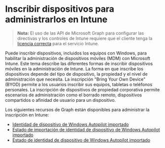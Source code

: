 # <a name="enroll-devices-for-management-in-intune"></a>Inscribir dispositivos para administrarlos en Intune

> **Nota:** El uso de las API de Microsoft Graph para configurar las directivas y los controles de Intune requiere que el cliente tenga la [licencia correcta](https://www.microsoft.com/en-us/cloud-platform/microsoft-intune-pricing) para el servicio Intune.

Puede inscribir dispositivos, incluidos los equipos con Windows, para habilitar la administración de dispositivos móviles (MDM) con Microsoft Intune. Este tema describe las diferentes formas de inscribir dispositivos móviles en la administración de Intune. La forma en que inscribe los dispositivos depende del tipo de dispositivo, la propiedad y el nivel de administración que necesita. La inscripción "Bring Your Own Device" (BYOD) permite a los usuarios inscribir sus equipos, tabletas o teléfonos personales. La inscripción de dispositivos de propiedad corporativa permite escenarios de administración como el borrado remoto, dispositivos compartidos o afinidad de usuario para un dispositivo.

Los siguientes recursos de Graph están disponibles para administrar la inscripción en Intune:

- [Identidad de dispositivo de Windows Autopilot importado](intune_enrollment_importedwindowsautopilotdeviceidentity.md)
- [Estado de importación de identidad de dispositivo de Windows Autopilot importado](intune_enrollment_importedwindowsautopilotdeviceidentityimportstatus.md)
- [Estado de identidad de dispositivo de Windows Autopilot importado](intune_enrollment_importedwindowsautopilotdeviceidentitystate.md)
